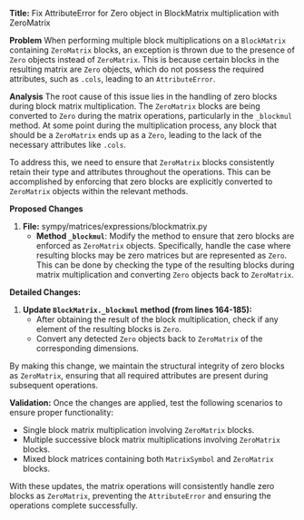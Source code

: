 **Title:** Fix AttributeError for Zero object in BlockMatrix multiplication with ZeroMatrix

**Problem**
When performing multiple block multiplications on a `BlockMatrix` containing `ZeroMatrix` blocks, an exception is thrown due to the presence of `Zero` objects instead of `ZeroMatrix`. This is because certain blocks in the resulting matrix are `Zero` objects, which do not possess the required attributes, such as `.cols`, leading to an `AttributeError`.

**Analysis**
The root cause of this issue lies in the handling of zero blocks during block matrix multiplication. The `ZeroMatrix` blocks are being converted to `Zero` during the matrix operations, particularly in the `_blockmul` method. At some point during the multiplication process, any block that should be a `ZeroMatrix` ends up as a `Zero`, leading to the lack of the necessary attributes like `.cols`.

To address this, we need to ensure that `ZeroMatrix` blocks consistently retain their type and attributes throughout the operations. This can be accomplished by enforcing that zero blocks are explicitly converted to `ZeroMatrix` objects within the relevant methods.

**Proposed Changes**
1. **File:** sympy/matrices/expressions/blockmatrix.py
   - **Method `_blockmul`**: Modify the method to ensure that zero blocks are enforced as `ZeroMatrix` objects. Specifically, handle the case where resulting blocks may be zero matrices but are represented as `Zero`. This can be done by checking the type of the resulting blocks during matrix multiplication and converting `Zero` objects back to `ZeroMatrix`.

**Detailed Changes:**
1. **Update `BlockMatrix._blockmul` method (from lines 164-185):**
   - After obtaining the result of the block multiplication, check if any element of the resulting blocks is `Zero`.
   - Convert any detected `Zero` objects back to `ZeroMatrix` of the corresponding dimensions.



By making this change, we maintain the structural integrity of zero blocks as `ZeroMatrix`, ensuring that all required attributes are present during subsequent operations.

**Validation:**
Once the changes are applied, test the following scenarios to ensure proper functionality:
   - Single block matrix multiplication involving `ZeroMatrix` blocks.
   - Multiple successive block matrix multiplications involving `ZeroMatrix` blocks.
   - Mixed block matrices containing both `MatrixSymbol` and `ZeroMatrix` blocks.

With these updates, the matrix operations will consistently handle zero blocks as `ZeroMatrix`, preventing the `AttributeError` and ensuring the operations complete successfully.